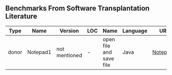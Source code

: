 ## Benchmarks From Software Transplantation Literature

| Type | Name | Version | LOC | Name | Language | URL | Label |
| ---- |----- |---------| --- | ---- | -------- | --- | ----- |
| donor | Notepad1 | not mentioned | - | open file and save file | Java | [Notepad1](https://github.comlmohamedmoanes!desktop-notepad-) | source code is unavailable |
